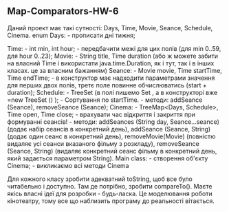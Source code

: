 ## Map-Comparators-HW-6

Даний проект має такі сутності: Days, Time, Movie, Seance, Schedule, Cinema.
enum Days:
    - прописати дні тижня; 
  
Time:
    - int min, int hour;
    - передбачити межі для цих полів (для min 0..59, для hour 0..23);
Movie:
    - String title, Time duration (або ж можете забити на власний Time і використати java.time.Duration, як і тут, так і в інших класах. це за власним бажанням)
Seance:
    - Movie movie, Time startTime, Time endTime;
    - в конструктор має надходити параметрами значення для перших двох полів, третє поле повинне обчислюватись (start + duration);
Schedule:
    - TreeSet <Seance> (в полі пишемо Set <Seance>, а в конструкторі вже =new TreeSet <Seance>() );
    - Сортування по startTime.
    - методи: addSeance (Seance), removeSeance (Seance);
Cinema:
    - TreeMap<Days, Schedule>, Time open, Time close;
    - врахувати час відкриття і закриття при формуванні сеансів!
    - методи: 
        addSeances (String day, Seance...seance) (додає набір сеансів в конкретний день), 
        addSeance (Seance, String) (додає один сеанс в конкретний день), 
        removeMovie(Movie) (повністю видаляє усі сеанси вказаного фільму з розкладу), 
        removeSeance (Seance, String) (видаляє конкретний сеанс фільму в конкретний день, який задається параметром String).
Main class:
    - створення об'єкту Cinema;
    - викликаємо всі методи Cinema

Для кожного класу зробити адекватний toString, щоб все було читабельно і доступно. Там де потрібно, зробити compareTo(). Маєте якісь власні ідеї для розробки - будь-ласка. Це моделювання роботи кінотеатру, тому все що наблизить програму до реальності вітається.